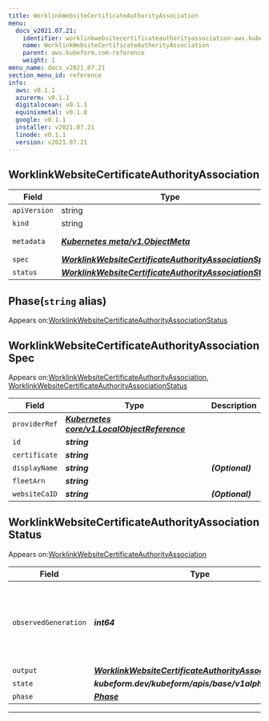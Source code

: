 ```yaml
---
title: WorklinkWebsiteCertificateAuthorityAssociation
menu:
  docs_v2021.07.21:
    identifier: worklinkwebsitecertificateauthorityassociation-aws.kubeform.com
    name: WorklinkWebsiteCertificateAuthorityAssociation
    parent: aws.kubeform.com-reference
    weight: 1
menu_name: docs_v2021.07.21
section_menu_id: reference
info:
  aws: v0.1.1
  azurerm: v0.1.1
  digitalocean: v0.1.1
  equinixmetal: v0.1.0
  google: v0.1.1
  installer: v2021.07.21
  linode: v0.1.1
  version: v2021.07.21
---
```


## WorklinkWebsiteCertificateAuthorityAssociation
| Field | Type | Description |
| ------ | ----- | ----------- |
| `apiVersion` | string | `aws.kubeform.com/v1alpha1` |
|    `kind` | string | `WorklinkWebsiteCertificateAuthorityAssociation` |
| `metadata` | ***[Kubernetes meta/v1.ObjectMeta](https://v1-18.docs.kubernetes.io/docs/reference/generated/kubernetes-api/v1.18/#objectmeta-v1-meta)***|Refer to the Kubernetes API documentation for the fields of the `metadata` field.|
| `spec` | ***[WorklinkWebsiteCertificateAuthorityAssociationSpec](#worklinkwebsitecertificateauthorityassociationspec)***||
| `status` | ***[WorklinkWebsiteCertificateAuthorityAssociationStatus](#worklinkwebsitecertificateauthorityassociationstatus)***||
## Phase(`string` alias)

Appears on:[WorklinkWebsiteCertificateAuthorityAssociationStatus](#worklinkwebsitecertificateauthorityassociationstatus)

## WorklinkWebsiteCertificateAuthorityAssociationSpec

Appears on:[WorklinkWebsiteCertificateAuthorityAssociation](#worklinkwebsitecertificateauthorityassociation), [WorklinkWebsiteCertificateAuthorityAssociationStatus](#worklinkwebsitecertificateauthorityassociationstatus)

| Field | Type | Description |
| ------ | ----- | ----------- |
| `providerRef` | ***[Kubernetes core/v1.LocalObjectReference](https://v1-18.docs.kubernetes.io/docs/reference/generated/kubernetes-api/v1.18/#localobjectreference-v1-core)***||
| `id` | ***string***||
| `certificate` | ***string***||
| `displayName` | ***string***| ***(Optional)*** |
| `fleetArn` | ***string***||
| `websiteCaID` | ***string***| ***(Optional)*** |
## WorklinkWebsiteCertificateAuthorityAssociationStatus

Appears on:[WorklinkWebsiteCertificateAuthorityAssociation](#worklinkwebsitecertificateauthorityassociation)

| Field | Type | Description |
| ------ | ----- | ----------- |
| `observedGeneration` | ***int64***| ***(Optional)*** Resource generation, which is updated on mutation by the API Server.|
| `output` | ***[WorklinkWebsiteCertificateAuthorityAssociationSpec](#worklinkwebsitecertificateauthorityassociationspec)***| ***(Optional)*** |
| `state` | ***kubeform.dev/kubeform/apis/base/v1alpha1.State***| ***(Optional)*** |
| `phase` | ***[Phase](#phase)***| ***(Optional)*** |
---
